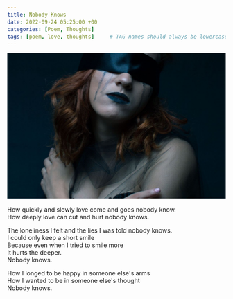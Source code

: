 ```yaml
---
title: Nobody Knows
date: 2022-09-24 05:25:00 +00
categories: [Poem, Thoughts]
tags: [poem, love, thoughts]     # TAG names should always be lowercase
---
```


![nobody knows](/assets/img/nobody-knows.jpg)

How quickly and slowly love come and goes nobody know.  
How deeply love can cut and hurt nobody knows.

The loneliness I felt and the lies I was told nobody knows.  
I could only keep a short smile  
Because even when I tried to smile more  
It hurts the deeper.  
Nobody knows.

How I longed to be happy in someone else's arms  
How I wanted to be in someone else's thought  
Nobody knows.


